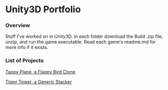 # Unity3D Portfolio

### Overview

Stuff I've worked on in Unity3D. In each folder download the Build .zip file, unzip, and run the game executable. Read each game's readme.md for more info if it exists.

### List of Projects

[Tappy Plane, a Flappy Bird Clone](https://github.com/herrm1ct/UNITY3D_PORTFOLIO/tree/master/Flappy%20Bird%20Clone)

[Tippy Tower, a Generic Stacker](https://github.com/herrm1ct/UNITY3D_PORTFOLIO/tree/master/Tippy%20Tower)
